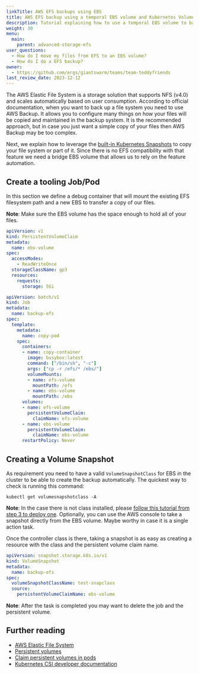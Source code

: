 ```yaml
---
linkTitle: AWS EFS backups using EBS
title: AWS EFS backup using a temporal EBS volume and Kubernetes Volume Snapshots
description: Tutorial explaining how to use a temporal EBS volume to backup your EFS filesystem without using AWS Backup.
weight: 30
menu:
  main:
    parent: advanced-storage-efs
user_questions:
  - How do I move my files from EFS to an EBS volume?
  - How do I do a EFS backup?
owner:
  - https://github.com/orgs/giantswarm/teams/team-teddyfriends
last_review_date: 2023-12-12
---
```


The AWS Elastic File System is a storage solution that supports NFS (v4.0) and scales automatically based on user consumption. According to official documentation, when you want to back up a file system you need to use AWS Backup. It allows you to configure many things on how your files will be copied and maintained in the backup system. It is the recommended approach, but in case you just want a simple copy of your files then AWS Backup may be too complex.

Next, we explain how to leverage the [built-in Kubernetes Snapshots](https://kubernetes.io/docs/concepts/storage/volume-snapshots/) to copy your file system or part of it. Since there is no EFS compatibility with that feature we need a bridge EBS volume that allows us to rely on the feature automation.

## Create a tooling Job/Pod

In this section we define a debug container that will mount the existing EFS filesystem path and a new EBS to transfer a copy of our files.

__Note__: Make sure the EBS volume has the space enough to hold all of your files.

```yaml
apiVersion: v1
kind: PersistentVolumeClaim
metadata:
  name: ebs-volume
spec:
  accessModes:
    - ReadWriteOnce
  storageClassName: gp3
  resources:
    requests:
      storage: 5Gi
```

```yaml
apiVersion: batch/v1
kind: Job
metadata:
  name: backup-efs
spec:
  template:
    metadata:
      name: copy-pod
    spec:
      containers:
      - name: copy-container
        image: busybox:latest
        command: ["/bin/sh", "-c"]
        args: ["cp -r /efs/* /ebs/"]
        volumeMounts:
        - name: efs-volume
          mountPath: /efs
        - name: ebs-volume
          mountPath: /ebs
      volumes:
      - name: efs-volume
        persistentVolumeClaim:
          claimName: efs-volume
      - name: ebs-volume
        persistentVolumeClaim:
          claimName: ebs-volume
      restartPolicy: Never
```

## Creating a Volume Snapshot

As requirement you need to have a valid `VolumeSnapshotClass` for EBS in the cluster to be able to create the backup automatically. The quickest way to check is running this command:

```
kubectl get volumesnapshotclass -A
```

__Note__: In the case there is not class installed, please [follow this tutorial from step 3 to deploy one](https://aws.amazon.com/blogs/containers/using-ebs-snapshots-for-persistent-storage-with-your-eks-cluster/). Optionally, you can use the AWS console to take a snapshot directly from the EBS volume. Maybe worthy in case it is a single action task.

Once the controller class is there, taking a snapshot is as easy as creating a resource with the class and the persistent volume claim name.

```yaml
apiVersion: snapshot.storage.k8s.io/v1
kind: VolumeSnapshot
metadata:
  name: backup-efs
spec:
  volumeSnapshotClassName: test-snapclass
  source:
    persistentVolumeClaimName: ebs-volume
```

__Note__: After the task is completed you may want to delete the job and the persistent volume.

## Further reading

- [AWS Elastic File System](https://docs.aws.amazon.com/efs/latest/ug/whatisefs.html)
- [Persistent volumes](https://kubernetes.io/docs/concepts/storage/persistent-volumes/#persistent-volumes)
- [Claim persistent volumes in pods](https://kubernetes.io/docs/concepts/storage/persistent-volumes/#claims-as-volumes)
- [Kubernetes CSI developer documentation](https://kubernetes-csi.github.io/docs/)
